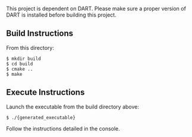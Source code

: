 This project is dependent on DART. Please make sure a proper version of DART is
installed before building this project.

## Build Instructions

From this directory:

    $ mkdir build
    $ cd build
    $ cmake ..
    $ make

## Execute Instructions

Launch the executable from the build directory above:

    $ ./{generated_executable}

Follow the instructions detailed in the console.
